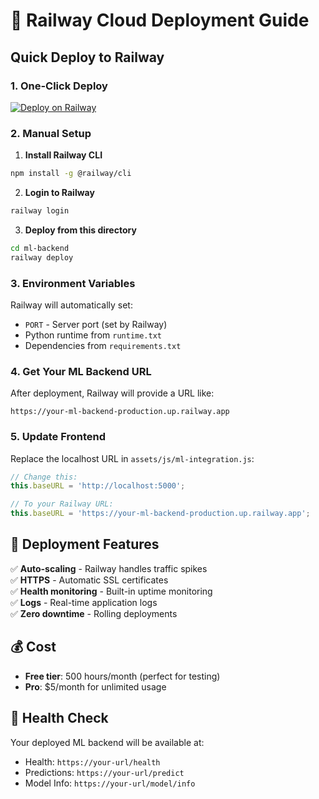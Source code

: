 # 🚀 Railway Cloud Deployment Guide

## Quick Deploy to Railway

### 1. One-Click Deploy
[![Deploy on Railway](https://railway.app/button.svg)](https://railway.app/new/template)

### 2. Manual Setup

1. **Install Railway CLI**
```bash
npm install -g @railway/cli
```

2. **Login to Railway**
```bash
railway login
```

3. **Deploy from this directory**
```bash
cd ml-backend
railway deploy
```

### 3. Environment Variables
Railway will automatically set:
- `PORT` - Server port (set by Railway)
- Python runtime from `runtime.txt`
- Dependencies from `requirements.txt`

### 4. Get Your ML Backend URL
After deployment, Railway will provide a URL like:
```
https://your-ml-backend-production.up.railway.app
```

### 5. Update Frontend
Replace the localhost URL in `assets/js/ml-integration.js`:
```javascript
// Change this:
this.baseURL = 'http://localhost:5000';

// To your Railway URL:
this.baseURL = 'https://your-ml-backend-production.up.railway.app';
```

## 🔧 Deployment Features

✅ **Auto-scaling** - Railway handles traffic spikes  
✅ **HTTPS** - Automatic SSL certificates  
✅ **Health monitoring** - Built-in uptime monitoring  
✅ **Logs** - Real-time application logs  
✅ **Zero downtime** - Rolling deployments  

## 💰 Cost
- **Free tier**: 500 hours/month (perfect for testing)
- **Pro**: $5/month for unlimited usage

## 🚦 Health Check
Your deployed ML backend will be available at:
- Health: `https://your-url/health`
- Predictions: `https://your-url/predict`
- Model Info: `https://your-url/model/info`